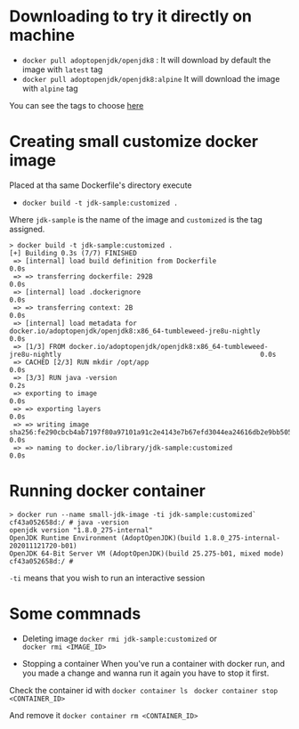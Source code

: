 # Downloading to try it directly on machine

- `docker pull adoptopenjdk/openjdk8` : It will download by default the image with `latest` tag
- `docker pull adoptopenjdk/openjdk8:alpine` It will download the image with `alpine` tag

You can see the tags to choose [here](https://hub.docker.com/r/adoptopenjdk/openjdk8/tags)

 # Creating small customize docker image

Placed at tha same Dockerfile's directory execute
 - `docker build -t jdk-sample:customized .`

 Where `jdk-sample` is the name of the image and `customized` is the tag assigned.

```
> docker build -t jdk-sample:customized .
[+] Building 0.3s (7/7) FINISHED
 => [internal] load build definition from Dockerfile                                                                            0.0s
 => => transferring dockerfile: 292B                                                                                            0.0s
 => [internal] load .dockerignore                                                                                               0.0s
 => => transferring context: 2B                                                                                                 0.0s
 => [internal] load metadata for docker.io/adoptopenjdk/openjdk8:x86_64-tumbleweed-jre8u-nightly                                0.0s
 => [1/3] FROM docker.io/adoptopenjdk/openjdk8:x86_64-tumbleweed-jre8u-nightly                                                  0.0s
 => CACHED [2/3] RUN mkdir /opt/app                                                                                             0.0s
 => [3/3] RUN java -version                                                                                                     0.2s
 => exporting to image                                                                                                          0.0s
 => => exporting layers                                                                                                         0.0s
 => => writing image sha256:fe290cbcb4ab7197f80a97101a91c2e4143e7b67efd3044ea24616db2e9bb505                                    0.0s
 => => naming to docker.io/library/jdk-sample:customized                                                                        0.0s

```

# Running docker container

```
> docker run --name small-jdk-image -ti jdk-sample:customized`
cf43a052658d:/ # java -version
openjdk version "1.8.0_275-internal"
OpenJDK Runtime Environment (AdoptOpenJDK)(build 1.8.0_275-internal-202011121720-b01)
OpenJDK 64-Bit Server VM (AdoptOpenJDK)(build 25.275-b01, mixed mode)
cf43a052658d:/ #
```
`-ti` means that you wish to run an interactive session


 # Some commnads

- Deleting image
`docker rmi jdk-sample:customized`
or  
`docker rmi <IMAGE_ID>`

- Stopping a container
When you've run a container with docker run, and you made a change and wanna run it again you have to stop it first.
 
Check the container id with `docker container ls`
` docker container stop <CONTAINER_ID>`

And remove it
`docker container rm <CONTAINER_ID>`